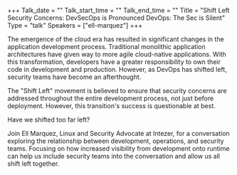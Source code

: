 +++
Talk_date = ""
Talk_start_time = ""
Talk_end_time = ""
Title = "Shift Left Security Concerns: DevSecOps is Pronounced DevOps: The Sec is Silent"
Type = "talk"
Speakers = ["ell-marquez"]
+++

The emergence of the cloud era has resulted in significant changes in the application development process. Traditional monolithic application architectures have given way to more agile cloud-native applications. With this transformation, developers have a greater responsibility to own their code in development and production. However, as DevOps has shifted left, security teams have become an afterthought. 

The "Shift Left" movement is believed to ensure that security concerns are addressed throughout the entire development process, not just before deployment. However, this transition's success is questionable at best. 

Have we shifted too far left? 

Join Ell Marquez, Linux and Security Advocate at Intezer, for a conversation exploring the relationship between development, operations, and security teams. Focusing on how increased visibility from development onto runtime can help us include security teams into the conversation and allow us all shift left together.
